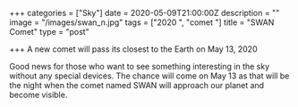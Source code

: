 +++
categories = ["Sky"]
date = 2020-05-09T21:00:00Z
description = ""
image = "/images/swan_n.jpg"
tags = ["2020 ", "comet "]
title = "SWAN Comet"
type = "post"

+++
A new comet will pass its closest to the Earth on May 13, 2020   
  
Good news for those who want to see something interesting in the sky without any special devices. The chance will come on May 13 as that will be the night when the comet named SWAN will approach our planet and become visible.